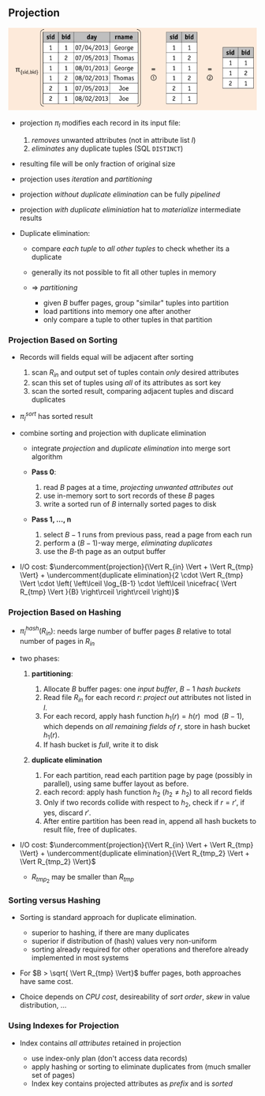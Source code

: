 ## Projection

![Projection](images/ProjectionIdea.png)

* projection $\pi_l$ modifies each record in its input file:

    1. _removes_ unwanted attributes (not in attribute list $l$)
    2. _eliminates_ any duplicate tuples (SQL ``DISTINCT``)

* resulting file will be only fraction of original size
* projection uses _iteration_ and _partitioning_
* projection _without duplicate elimination_ can be fully _pipelined_
* projection _with duplicate eliminiation_ hat to _materialize_ intermediate results
* Duplicate elimination:

    * compare _each tuple_ to _all other tuples_ to check whether its a duplicate
    * generally its not possible to fit all other tuples in memory
    * => _partitioning_
    
        * given $B$ buffer pages, group "similar" tuples into partition
        * load partitions into memory one after another
        * only compare a tuple to other tuples in that partition

### Projection Based on Sorting

* Records will fields equal will be adjacent after sorting

    1. scan $R_{in}$ and output set of tuples contain _only_ desired attributes
    2. scan this set of tuples using _all_ of its attributes as sort key
    3. scan the sorted result, comparing adjacent tuples and discard duplicates

* $\pi_l^{sort}$ has sorted result

* combine sorting and projection with duplicate elimination

    * integrate _projection_ and _duplicate elimination_ into merge sort algorithm
    * **Pass 0**:
    
        1. read $B$ pages at a time, _projecting unwanted attributes out_
        2. use in-memory sort to sort records of these $B$ pages
        3. write a sorted run of $B$ internally sorted pages to disk

    * **Pass 1, …, n**
    
        1. select $B-1$ runs from previous pass, read a page from each run
        2. perform a $(B-1)$-way merge, _eliminating duplicates_
        3. use the $B$-th page as an output buffer

* I/O cost: $\undercomment{projection}{\Vert R_{in} \Vert + \Vert R_{tmp} \Vert} + \undercomment{duplicate elimination}{2 \cdot \Vert R_{tmp} \Vert \cdot \left( \left\lceil \log_{B-1} \cdot \left\lceil \nicefrac{ \Vert R_{tmp} \Vert }{B} \right\rceil \right\rceil \right)}$

### Projection Based on Hashing

* $\pi_l^{hash}(R_{in})$: needs large number of buffer pages $B$ relative to total number of pages in $R_{in}$
* two phases:

    1. **partitioning**:
    
        1. Allocate $B$ buffer pages: one _input buffer_, $B-1$ _hash buckets_
        2. Read file $R_{in}$ for each record $r$: _project out_ attributes not listed in $l$.
        3. For each record, apply hash function $h_1(r) = h(r) \mod(B-1)$, which depends on _all remaining fields of $r$_, store in hash bucket $h_1(r)$.
        4. If hash bucket is _full_, write it to disk
    
    2. **duplicate elimination**
    
        1. For each partition, read each partition page by page (possibly in parallel), using same buffer layout as before.
        2. each record: apply hash function $h_2$ ($h_2 \not= h_2$) to all record fields
        3. Only if two records collide with respect to $h_2$, check if $r=r'$, if yes, discard $r'$.
        4. After entire partition has been read in, append all hash buckets to result file, free of duplicates.
        
* I/O cost: $\undercomment{projection}{\Vert R_{in} \Vert + \Vert R_{tmp} \Vert} + \undercomment{duplicate elimination}{\Vert R_{tmp_2} \Vert + \Vert R_{tmp_2} \Vert}$

    * $R_{tmp_2}$ may be smaller than $R_{tmp}$

### Sorting versus Hashing

* Sorting is standard approach for duplicate elimination.

    * superior to hashing, if there are many duplicates
    * superior if distribution of (hash) values very non-uniform
    * sorting already required for other operations and therefore already implemented in most systems

* For $B > \sqrt{ \Vert R_{tmp} \Vert}$ buffer pages, both approaches have same cost.
* Choice depends on _CPU cost_, desireability of _sort order_, _skew_ in value distribution, …

### Using Indexes for Projection

* Index contains _all attributes_ retained in projection

    * use index-only plan (don't access data records)
    * apply hashing or sorting to eliminate duplicates from (much smaller set of pages)
    * Index key contains projected attributes as _prefix_ and is _sorted_













